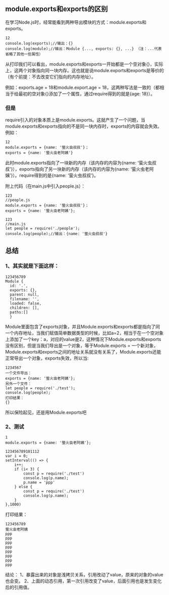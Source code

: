 ## module.exports和exports的区别

在学习Node.js时，经常能看到两种导出模块的方式：module.exports和exports。

```
12
console.log(exports);//输出：{}
console.log(module);//输出：Module {..., exports: {}, ...} （注：...代表省略了其他一些属性）
```

从打印我们可以看出，module.exports和exports一开始都是一个空对象{}，实际上，这两个对象指向同一块内存。这也就是说module.exports和exports是等价的（有个前提：不去改变它们指向的内存地址）。

例如：exports.age = 18和module.export.age = 18，这两种写法是一致的（都相当于给最初的空对象{}添加了一个属性，通过require得到的就是{age: 18}）。

### 但是

require引入的对象本质上是module.exports。这就产生了一个问题，当 module.exports和exports指向的不是同一块内存时，exports的内容就会失效。
例如：

```
12
module.exports = {name: '萤火虫叔叔'}；
exports = {name: '萤火虫老阿姨'}
```

此时module.exports指向了一块新的内存（该内存的内容为{name: ‘萤火虫叔叔’}），exports指向了另一块新的内存（该内存的内容为{name: ‘萤火虫老阿姨’}）。require得到的是{name: ‘萤火虫叔叔’}。

附上代码（在main.js中引入people.js）：

```
123
//people.js
module.exports = {name: '萤火虫叔叔'}；
exports = {name: '萤火虫老阿姨'};
```

```
123
//main.js
let people = require('./people');
console.log(people);//输出：{name: '萤火虫叔叔'}
```

## 总结

### 1、其实就是下面这样：

```
123456789
Module {
  id: '.',
  exports: {},
  parent: null,
  filename: '',
  loaded: false,
  children: [],
  paths:[] 
  }
```

Module里面包含了exports对象，并且Module.exports和exports都是指向了同一个内存地址，当我们赋值简单数据类型的时候，比如a=2，相当于在一个空对象上添加了一个key：a，对应的value是2，这种情况下Module.exports和exports没有区别，但是当我们导出是一个对象，等于Module.exports = 一个新对象，Module.exports和exports之间的地址关系就没有关系了，Module.exports还能正常导出一个对象，exports失效，所以当:

```
1234567
一个文件导出：
exports = {name: '萤火虫老阿姨'};
另外一个文件：
let people = require('./test');
console.log(people);
打印结果：
{}
```

所以保险起见，还是用Module.exports吧

### 2、测试

```
1
module.exports = {name: '萤火虫老阿姨'};
```

```
123456789101112
var i = 0;
setInterval(() => {
    i++;
    if (i< 3) {
        const p = require('./test')
        console.log(p.name);
        p.name = 'ppp'
    } else {
        const p = require('./test')
        console.log(p.name);
    }
},1000)
```

打印结果：

```
123456789
萤火虫老阿姨
ppp
ppp
ppp
ppp
ppp
ppp
ppp
ppp
```

结论：
1、暴露出来的对象是浅拷贝关系，引用改动了value，原来的对象的value也会变。
2、上面的动态引用，第一次引用改变了value，后面引用也是发生变化后的引用值。
